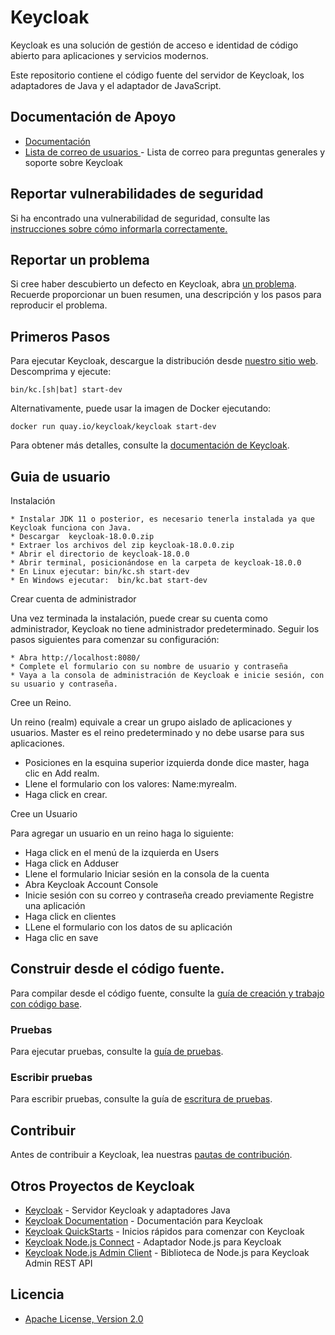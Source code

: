 # Keycloak

Keycloak es una solución de gestión de acceso e identidad de código abierto para aplicaciones y servicios modernos.

Este repositorio contiene el código fuente del servidor de Keycloak, los adaptadores de Java y el adaptador de JavaScript.

## Documentación de Apoyo

- [Documentación](https://www.keycloak.org/documentation.html)
- [Lista de correo de usuarios ](https://groups.google.com/d/forum/keycloak-user) - Lista de correo para preguntas generales y soporte sobre Keycloak

## Reportar vulnerabilidades de seguridad

Si ha encontrado una vulnerabilidad de seguridad, consulte las [instrucciones sobre cómo informarla correctamente.](https://github.com/keycloak/keycloak/security/policy)

## Reportar un problema

Si cree haber descubierto un defecto en Keycloak, abra [un problema](https://github.com/keycloak/keycloak/issues). Recuerde proporcionar un buen resumen, una descripción y los pasos para reproducir el problema.

## Primeros Pasos

Para ejecutar Keycloak, descargue la distribución desde [nuestro sitio web](https://www.keycloak.org/downloads.html). Descomprima y ejecute:

    bin/kc.[sh|bat] start-dev

Alternativamente, puede usar la imagen de Docker ejecutando:

    docker run quay.io/keycloak/keycloak start-dev

Para obtener más detalles, consulte la [documentación de Keycloak](https://www.keycloak.org/documentation.html).

## Guia de usuario

Instalación

    * Instalar JDK 11 o posterior, es necesario tenerla instalada ya que Keycloak funciona con Java.
    * Descargar  keycloak-18.0.0.zip
    * Extraer los archivos del zip keycloak-18.0.0.zip
    * Abrir el directorio de keycloak-18.0.0
    * Abrir terminal, posicionándose en la carpeta de keycloak-18.0.0
    * En Linux ejecutar: bin/kc.sh start-dev
    * En Windows ejecutar:  bin/kc.bat start-dev

Crear cuenta de administrador

Una vez terminada la instalación, puede crear su cuenta como administrador, Keycloak no tiene administrador predeterminado.
Seguir los pasos siguientes para comenzar su configuración:

    * Abra http://localhost:8080/
    * Complete el formulario con su nombre de usuario y contraseña
    * Vaya a la consola de administración de Keycloak e inicie sesión, con su usuario y contraseña.

Cree un Reino.

Un reino (realm) equivale a crear un grupo aislado de aplicaciones y usuarios. Master es el reino predeterminado y no debe usarse para sus aplicaciones.

- Posiciones en la esquina superior izquierda donde dice master, haga clic en Add realm.
- Llene el formulario con los valores: Name:myrealm.
- Haga click en crear.

Cree un Usuario

Para agregar un usuario en un reino haga lo siguiente:

- Haga click en el menú de la izquierda en Users
- Haga click en Adduser
- Llene el formulario
  Iniciar sesión en la consola de la cuenta
- Abra Keycloak Account Console
- Inicie sesión con su correo y contraseña creado previamente
  Registre una aplicación
- Haga click en clientes
- LLene el formulario con los datos de su aplicación
- Haga clic en save

## Construir desde el código fuente.

Para compilar desde el código fuente, consulte la [guía de creación y trabajo con código base](docs/building.md).

### Pruebas

Para ejecutar pruebas, consulte la [guía de pruebas](docs/tests.md).

### Escribir pruebas

Para escribir pruebas, consulte la guía de [escritura de pruebas](docs/tests-development.md).

## Contribuir

Antes de contribuir a Keycloak, lea nuestras [pautas de contribución](CONTRIBUTING.md).

## Otros Proyectos de Keycloak

- [Keycloak](https://github.com/keycloak/keycloak) - Servidor Keycloak y adaptadores Java
- [Keycloak Documentation](https://github.com/keycloak/keycloak-documentation) - Documentación para Keycloak
- [Keycloak QuickStarts](https://github.com/keycloak/keycloak-quickstarts) - Inicios rápidos para comenzar con Keycloak
- [Keycloak Node.js Connect](https://github.com/keycloak/keycloak-nodejs-connect) - Adaptador Node.js para Keycloak
- [Keycloak Node.js Admin Client](https://github.com/keycloak/keycloak-nodejs-admin-client) - Biblioteca de Node.js para Keycloak Admin REST API

## Licencia

- [Apache License, Version 2.0](https://www.apache.org/licenses/LICENSE-2.0)
